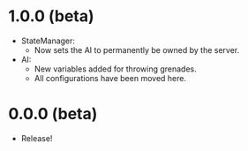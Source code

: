 # 1.0.0 (beta)
- StateManager:
  - Now sets the AI to permanently be owned by the server.
- AI:
  -  New variables added for throwing grenades.
  -  All configurations have been moved here.

# 0.0.0 (beta)
- Release!
